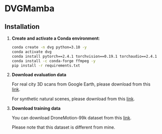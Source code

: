 # DVGMamba

## Installation
1. **Create and activate a Conda environment**:
    ```sh
    conda create -n dvg python=3.10 -y
    conda activate dvg
    conda install pytorch==2.4.1 torchvision==0.19.1 torchaudio==2.4.1 pytorch-cuda=12.1 -c pytorch -c nvidia -y
    conda install -c conda-forge ffmpeg -y
    pip install -r requirements.txt
    ```

2. **Download evaluation data**
   
    For real city 3D scans from Google Earth, please download from this [link](https://1drv.ms/f/c/dfb1b9d32643ecdc/EhrvMtW9ow5KrpfPJlAnJ9wBjaaYqNEKx98NOXGFteJ3pg?e=d99AG4).

    For synthetic natural scenes, please download from this [link](https://1drv.ms/f/c/dfb1b9d32643ecdc/EgQWiB64W6dCsuOko_UoNQoB9Zj4cb-SSlqLFdVZITJT7Q?e=MBvCGx).


3. **Download training data**
   
    You can download DroneMotion-99k dataset from this [link](https://1drv.ms/u/c/dfb1b9d32643ecdc/EcHhl1KtZrdHn4wkDJ9Kcg4BtwQCP3f3hKUHS7PArhprnw?e=SRkFjl). 

    Please note that this dataset is different from mine.
